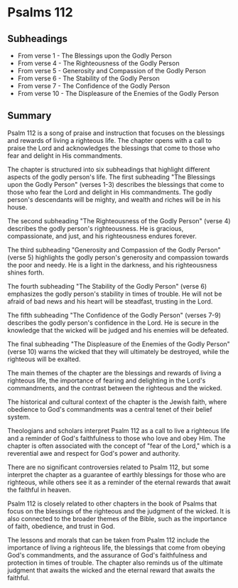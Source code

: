 # Psalms 112

## Subheadings

* From verse 1 - The Blessings upon the Godly Person
* From verse 4 - The Righteousness of the Godly Person
* From verse 5 - Generosity and Compassion of the Godly Person
* From verse 6 - The Stability of the Godly Person
* From verse 7 - The Confidence of the Godly Person
* From verse 10 - The Displeasure of the Enemies of the Godly Person

## Summary

Psalm 112 is a song of praise and instruction that focuses on the blessings and rewards of living a righteous life. The chapter opens with a call to praise the Lord and acknowledges the blessings that come to those who fear and delight in His commandments.

The chapter is structured into six subheadings that highlight different aspects of the godly person's life. The first subheading "The Blessings upon the Godly Person" (verses 1-3) describes the blessings that come to those who fear the Lord and delight in His commandments. The godly person's descendants will be mighty, and wealth and riches will be in his house.

The second subheading "The Righteousness of the Godly Person" (verse 4) describes the godly person's righteousness. He is gracious, compassionate, and just, and his righteousness endures forever.

The third subheading "Generosity and Compassion of the Godly Person" (verse 5) highlights the godly person's generosity and compassion towards the poor and needy. He is a light in the darkness, and his righteousness shines forth.

The fourth subheading "The Stability of the Godly Person" (verse 6) emphasizes the godly person's stability in times of trouble. He will not be afraid of bad news and his heart will be steadfast, trusting in the Lord.

The fifth subheading "The Confidence of the Godly Person" (verses 7-9) describes the godly person's confidence in the Lord. He is secure in the knowledge that the wicked will be judged and his enemies will be defeated.

The final subheading "The Displeasure of the Enemies of the Godly Person" (verse 10) warns the wicked that they will ultimately be destroyed, while the righteous will be exalted.

The main themes of the chapter are the blessings and rewards of living a righteous life, the importance of fearing and delighting in the Lord's commandments, and the contrast between the righteous and the wicked.

The historical and cultural context of the chapter is the Jewish faith, where obedience to God's commandments was a central tenet of their belief system.

Theologians and scholars interpret Psalm 112 as a call to live a righteous life and a reminder of God's faithfulness to those who love and obey Him. The chapter is often associated with the concept of "fear of the Lord," which is a reverential awe and respect for God's power and authority.

There are no significant controversies related to Psalm 112, but some interpret the chapter as a guarantee of earthly blessings for those who are righteous, while others see it as a reminder of the eternal rewards that await the faithful in heaven.

Psalm 112 is closely related to other chapters in the book of Psalms that focus on the blessings of the righteous and the judgment of the wicked. It is also connected to the broader themes of the Bible, such as the importance of faith, obedience, and trust in God.

The lessons and morals that can be taken from Psalm 112 include the importance of living a righteous life, the blessings that come from obeying God's commandments, and the assurance of God's faithfulness and protection in times of trouble. The chapter also reminds us of the ultimate judgment that awaits the wicked and the eternal reward that awaits the faithful.